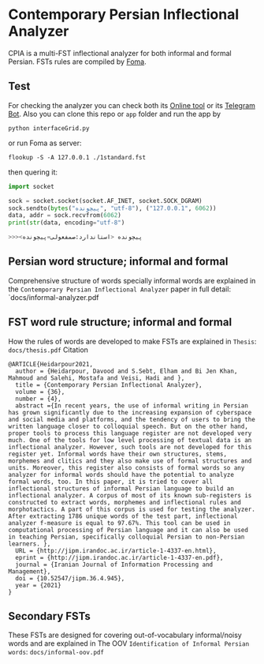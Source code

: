 # Contemporary Persian Inflectional Analyzer
CPIA is a multi-FST inflectional analyzer for both informal and formal Persian. FSTs rules are compiled by [Foma](https://fomafst.github.io/).

## Test
For checking the analyzer you can check both its [Online tool](http://infarsi.herokuapp.com/) or
its [Telegram Bot](https://t.me/infarsi_bot). Also you can clone this repo or `app` folder and run the app by
```batch
python interfaceGrid.py
```
or run Foma as server:
```batch
flookup -S -A 127.0.0.1 ./1standard.fst
```
then quering it:
```python
import socket

sock = socket.socket(socket.AF_INET, socket.SOCK_DGRAM)
sock.sendto(bytes("پیچونده", "utf-8"), ("127.0.0.1", 6062))
data, addr = sock.recvfrom(6062)
print(str(data, encoding="utf-8")

>>><پیچونده <استاندارد:صمفعولی=پیچونده
```
## Persian word structure; informal and formal
Comprehensive structure of words specially informal words are explained in the `Contemporary Persian Inflectional Analyzer` paper in full detail: `docs/informal-analyzer.pdf
## FST word rule structure; informal and formal
How the rules of words are developed to make FSTs are explained in `Thesis`: `docs/thesis.pdf`
Citation
```
@ARTICLE{Heidarpour2021, 
  author = {Heidarpour, Davood and S.Sebt, Elham and Bi Jen Khan, Mahmoud and Salehi, Mostafa and Veisi, Hadi and },  
  title = {Contemporary Persian Inflectional Analyzer}, 
  volume = {36}, 
  number = {4},  
  abstract ={In recent years, the use of informal writing in Persian has grown significantly due to the increasing expansion of cyberspace and social media and platforms, and the tendency of users to bring the written language closer to colloquial speech. But on the other hand, proper tools to process this language register are not developed very much. One of the tools for low level processing of textual data is an inflectional analyzer. However, such tools are not developed for this register yet. Informal words have their own structures, stems, morphemes and clitics and they also make use of formal structures and units. Moreover, this register also consists of formal words so any analyzer for informal words should have the potential to analyze formal words, too. In this paper, it is tried to cover all inflectional structures of informal Persian language to build an inflectional analyzer. A corpus of most of its known sub-registers is constructed to extract words, morphemes and inflectional rules and morphotactics. A part of this corpus is used for testing the analyzer. After extracting 1786 unique words of the test part, inflectional analyzer f-measure is equal to 97.67%. This tool can be used in computational processing of Persian language and it can also be used in teaching Persian, specifically colloquial Persian to non-Persian learners. },  
  URL = {http://jipm.irandoc.ac.ir/article-1-4337-en.html},  
  eprint = {http://jipm.irandoc.ac.ir/article-1-4337-en.pdf},  
  journal = {Iranian Journal of Information Processing and Management},   
  doi = {10.52547/jipm.36.4.945},  
  year = {2021}  
}
```
## Secondary FSTs
These FSTs are designed for covering out-of-vocabulary informal/noisy words and are explained in The OOV `Identification of Informal Persian words`: `docs/informal-oov.pdf`

